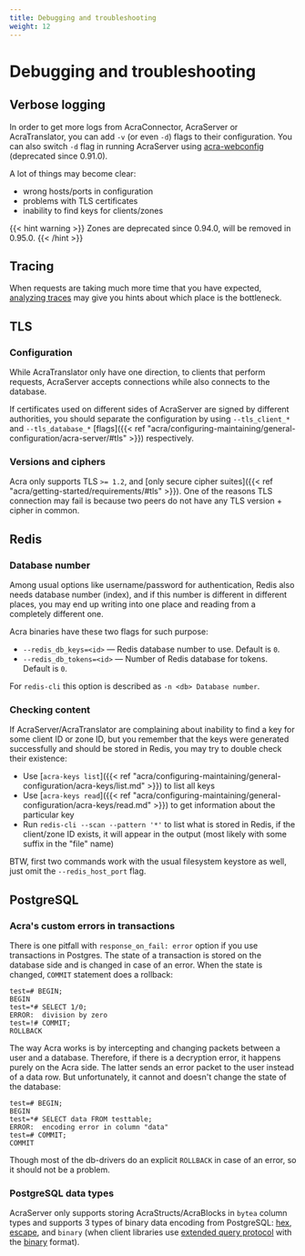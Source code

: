```yaml
---
title: Debugging and troubleshooting
weight: 12
---
```


# Debugging and troubleshooting

## Verbose logging

In order to get more logs from AcraConnector, AcraServer or AcraTranslator, you can add `-v` (or even `-d`) flags to their configuration.
You can also switch `-d` flag in running AcraServer using [acra-webconfig](/acra/configuring-maintaining/general-configuration/acra-webconfig/) (deprecated since 0.91.0).

A lot of things may become clear:
* wrong hosts/ports in configuration
* problems with TLS certificates
* inability to find keys for clients/zones

{{< hint warning >}}
Zones are deprecated since 0.94.0, will be removed in 0.95.0.
{{< /hint >}}

## Tracing

When requests are taking much more time that you have expected,
[analyzing traces](/acra/configuring-maintaining/tracing/) may give you hints about which place is the bottleneck.

## TLS

### Configuration

While AcraTranslator only have one direction, to clients that perform requests,
AcraServer accepts connections while also connects to the database.

If certificates used on different sides of AcraServer are signed by different authorities,
you should separate the configuration by using `--tls_client_*` and `--tls_database_*`
[flags]({{< ref "acra/configuring-maintaining/general-configuration/acra-server/#tls" >}}) respectively.

### Versions and ciphers

Acra only supports TLS `>= 1.2`, and [only secure cipher suites]({{< ref "acra/getting-started/requirements/#tls" >}}).
One of the reasons TLS connection may fail is because  two peers do not have any TLS version + cipher in common.

## Redis

### Database number

Among usual options like username/password for authentication,
Redis also needs database number (index), and if this number is different in different places,
you may end up writing into one place and reading from a completely different one.

Acra binaries have these two flags for such purpose:
* `--redis_db_keys=<id>` — Redis database number to use. Default is `0`.
* `--redis_db_tokens=<id>` — Number of Redis database for tokens. Default is `0`.

For `redis-cli` this option is described as `-n <db> Database number`.

### Checking content

If AcraServer/AcraTranslator are complaining about inability to find a key for some client ID or zone ID,
but you remember that the keys were generated successfully and should be stored in Redis,
you may try to double check their existence:

* Use [`acra-keys list`]({{< ref "acra/configuring-maintaining/general-configuration/acra-keys/list.md" >}})
  to list all keys
* Use [`acra-keys read`]({{< ref "acra/configuring-maintaining/general-configuration/acra-keys/read.md" >}})
  to get information about the particular key
* Run `redis-cli --scan --pattern '*'` to list what is stored in Redis,
  if the client/zone ID exists, it will appear in the output (most likely with some suffix in the "file" name)

BTW, first two commands work with the usual filesystem keystore as well, just omit the `--redis_host_port` flag.

## PostgreSQL

### Acra's custom errors in transactions
There is one pitfall with `response_on_fail: error` option if you use transactions in Postgres. The state of a transaction is stored on the database side and is changed in case of an error. When the state is changed, `COMMIT` statement does a rollback:
```
test=# BEGIN;
BEGIN
test=*# SELECT 1/0;
ERROR:  division by zero
test=!# COMMIT;
ROLLBACK
```

The way Acra works is by intercepting and changing packets between a user and a database. Therefore, if there is a decryption error, it happens purely on the Acra side. The latter sends an error packet to the user instead of a data row. But unfortunately, it cannot and doesn't change the state of the database:
```
test=# BEGIN;
BEGIN
test=*# SELECT data FROM testtable;
ERROR:  encoding error in column "data"
test=# COMMIT;
COMMIT
```

Though most of the db-drivers do an explicit `ROLLBACK` in case of an error, so it should not be a problem.

### PostgreSQL data types

AcraServer only supports storing AcraStructs/AcraBlocks in `bytea` column types and supports 3 types of binary data encoding from PostgreSQL:
[hex](https://www.postgresql.org/docs/current/datatype-binary.html#AEN5755),
[escape](https://www.postgresql.org/docs/current/datatype-binary.html#AEN5764),
and `binary` (when client libraries use [extended query protocol](https://www.postgresql.org/docs/current/protocol-overview.html#PROTOCOL-QUERY-CONCEPTS) with the [binary](https://www.postgresql.org/docs/current/protocol-overview.html#PROTOCOL-FORMAT-CODES) format).
